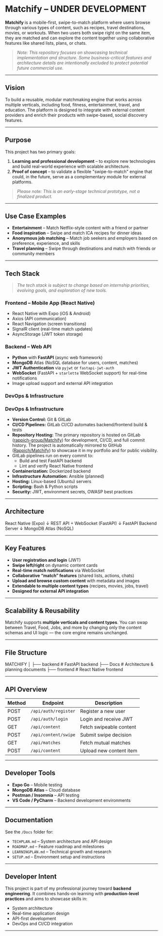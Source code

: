 # Matchify – UNDER DEVELOPMENT

**Matchify** is a mobile-first, swipe-to-match platform where users browse through various types of content, such as recipes, travel destinations, movies, or workouts. When two users both swipe right on the same item, they are matched and can explore the content together using collaborative features like shared lists, plans, or chats.

> _Note: This repository focuses on showcasing technical implementation and structure. Some business-critical features and architecture details are intentionally excluded to protect potential future commercial use._

---

## Vision

To build a reusable, modular matchmaking engine that works across multiple verticals, including food, fitness, entertainment, travel, and education. The platform is designed to integrate with external content providers and enrich their products with swipe-based, social discovery features.

---

## Purpose

This project has two primary goals:

1. **Learning and professional development** – to explore new technologies and build real-world experience with scalable architecture.  
2. **Proof of concept** – to validate a flexible "swipe-to-match" engine that could, in the future, serve as a complementary module for external platforms.

> _Please note: This is an early-stage technical prototype, not a finalized product._

---

## Use Case Examples

- **Entertainment** – Match Netflix-style content with a friend or partner  
- **Food inspiration** – Swipe and match ICA recipes for dinner ideas  
- **Anonymous job matching** – Match job seekers and employers based on preference, experience, and skills  
- **Travel planning** – Swipe through destinations and match with friends or community members  

---

## Tech Stack  
> _The tech stack is subject to change based on internship priorities, evolving goals, and exploration of new tools._

### Frontend – Mobile App (React Native)
- React Native with Expo (iOS & Android)  
- Axios (API communication)  
- React Navigation (screen transitions)  
- SignalR client (real-time match updates)  
- AsyncStorage (JWT token storage)

### Backend – Web API
- **Python** with **FastAPI** (async web framework)  
- **MongoDB** Atlas (NoSQL database for users, content, matches)  
- **JWT Authentication** via `pyjwt` or `fastapi-jwt-auth`  
- **WebSocket** (FastAPI + `starlette` WebSocket support) for real-time notifications  
- Image upload support and external API integration

### DevOps & Infrastructure
### DevOps & Infrastructure
- **Version Control:** Git & GitLab  
- **CI/CD Pipelines:** GitLab CI/CD automates backend/frontend build & tests  
- **Repository Hosting:** The primary repository is hosted on GitLab ([rappich-group/Matchify](https://gitlab.com/rappich-group/Matchify)) for development, CI/CD, and full commit history. The project is automatically mirrored to GitHub ([Rappich/Matchify](https://github.com/Rappich/Matchify)) to showcase it in my portfolio and for public visibility.
- GitLab pipelines run on every commit to:
  - Build and test FastAPI backend
  - Lint and verify React Native frontend
- **Containerization:** Dockerized backend  
- **Infrastructure Automation:** Ansible (planned)  
- **Hosting:** Linux-based (Ubuntu) servers  
- **Scripting:** Bash & Python scripts  
- **Security:** JWT, environment secrets, OWASP best practices  

---

## Architecture

React Native (Expo)
        ↓
REST API + WebSocket (FastAPI)
        ↓
FastAPI Backend Server
        ↓
MongoDB Atlas (NoSQL)

---

## Key Features

- **User registration and login** (JWT)  
- **Swipe left/right** on dynamic content cards  
- **Real-time match notifications** via WebSocket  
- **Collaborative “match” features** (shared lists, actions, chats)  
- **Upload and browse custom content** with metadata and images  
- **Extendable to multiple content types** (recipes, movies, jobs, travel)  
- **Designed for external API integration**

---

## Scalability & Reusability

Matchify supports **multiple verticals and content types**. You can swap between Travel, Food, Jobs, and more by changing only the content schemas and UI logic — the core engine remains unchanged.

---

## File Structure

MATCHIFY
│
├── backend       # FastAPI backend
├── Docs          # Architecture & planning documents
├── frontend      # React Native frontend

---

## API Overview

| Method | Endpoint             | Description                     |
|--------|----------------------|---------------------------------|
| POST   | `/api/auth/register` | Register a new user             |
| POST   | `/api/auth/login`    | Login and receive JWT           |
| GET    | `/api/content`       | Fetch swipeable content         |
| POST   | `/api/content/swipe` | Submit swipe decision           |
| GET    | `/api/matches`       | Fetch mutual matches            |
| POST   | `/api/content`       | Upload new content item         |

---

## Developer Tools

- **Expo Go** – Mobile testing  
- **MongoDB Atlas** – Cloud database  
- **Postman / Insomnia** – API testing  
- **VS Code / PyCharm** – Backend development environments

---

## Documentation

See the `/Docs` folder for:

- `TECHPLAN.md` – System architecture and API design  
- `ROADMAP.md` – Feature roadmap and milestones  
- `LEARNINGPLAN.md` – Technical growth and research  
- `SETUP.md` – Environment setup and instructions

---

## Developer Intent

This project is part of my professional journey toward **backend engineering**. It combines hands-on learning with **production-level practices** and aims to showcase skills in:

- System architecture  
- Real-time application design  
- API-first development  
- DevOps and CI/CD integration

---
